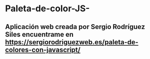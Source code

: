 # Paleta-de-color-JS-

## Aplicación web creada por Sergio Rodríguez Siles encuentrame en https://sergiorodriguezweb.es/paleta-de-colores-con-javascript/

